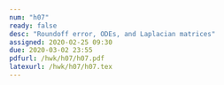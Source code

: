 ```yaml
---
num: "h07"
ready: false
desc: "Roundoff error, ODEs, and Laplacian matrices"
assigned: 2020-02-25 09:30
due: 2020-03-02 23:55
pdfurl: /hwk/h07/h07.pdf
latexurl: /hwk/h07/h07.tex
---
```

